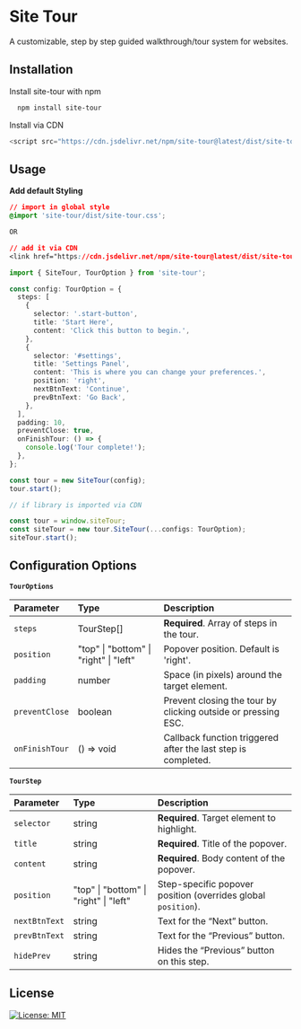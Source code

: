
# Site Tour

A customizable, step by step guided walkthrough/tour system for websites.


## Installation

Install site-tour with npm

```bash
  npm install site-tour
```

Install via CDN

```javascript
<script src="https://cdn.jsdelivr.net/npm/site-tour@latest/dist/site-tour.iife.js"></script>
```

## Usage

**Add default Styling**

```css
// import in global style 
@import 'site-tour/dist/site-tour.css';

OR 

// add it via CDN
<link href="https://cdn.jsdelivr.net/npm/site-tour@latest/dist/site-tour.css" rel="stylesheet" type="text/css" />
```

```ts
import { SiteTour, TourOption } from 'site-tour';

const config: TourOption = {
  steps: [
    {
      selector: '.start-button',
      title: 'Start Here',
      content: 'Click this button to begin.',
    },
    {
      selector: '#settings',
      title: 'Settings Panel',
      content: 'This is where you can change your preferences.',
      position: 'right',
      nextBtnText: 'Continue',
      prevBtnText: 'Go Back',
    },
  ],
  padding: 10,
  preventClose: true,
  onFinishTour: () => {
    console.log('Tour complete!');
  },
};

const tour = new SiteTour(config);
tour.start();
```

```ts
// if library is imported via CDN

const tour = window.siteTour;
const siteTour = new tour.SiteTour(...configs: TourOption);
siteTour.start();
```

## Configuration Options

**`TourOptions`**

| Parameter | Type     | Description                |
| :-------- | :------- | :------------------------- |
| `steps` | TourStep[] | **Required**. Array of steps in the tour. |
| `position` | "top" \| "bottom" \| "right" \| "left" | Popover position. Default is 'right'. |
| `padding` | number | Space (in pixels) around the target element. |
| `preventClose` | boolean | Prevent closing the tour by clicking outside or pressing ESC. |
| `onFinishTour` | () => void | Callback function triggered after the last step is completed. |

**`TourStep`**

| Parameter | Type     | Description                       |
| :-------- | :------- | :-------------------------------- |
| `selector`      | string | **Required**. Target element to highlight. |
| `title`      | string | **Required**. Title of the popover. |
| `content`      | string | **Required**. Body content of the popover. |
| `position` | "top" \| "bottom" \| "right" \| "left" | 	Step-specific popover position (overrides global `position`). |
| `nextBtnText`      | string | Text for the “Next” button. |
| `prevBtnText`      | string | Text for the “Previous” button. |
| `hidePrev`      | string | 	Hides the “Previous” button on this step. |

## License

[![License: MIT](https://img.shields.io/badge/License-MIT-yellow.svg)](https://choosealicense.com/licenses/mit/) 

